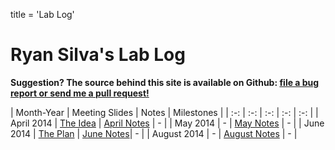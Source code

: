 title = 'Lab Log'

# Ryan Silva's Lab Log

**Suggestion?  The source behind this site is available on Github: [file a bug report or send me a pull request!](https://github.com/sivwizinbiznilva/web/issues)**

| Month-Year | Meeting Slides | Notes | Milestones |
| :-: | :-: | :-: | :-: | :-: |
| April 2014 | [The Idea](http://slides.ryanjsilva.com/slides/idea) | [April Notes](/notes/April2014.html) | - |
| May 2014 | - | [May Notes](/notes/May2014.html) | - |
| June 2014 | [The Plan](http://slides.ryanjsilva.com/slides/plan) | [June Notes](/notes/June2014.html)| - |
| August 2014 | - | [August Notes](/notes/August2014.html) | - |

